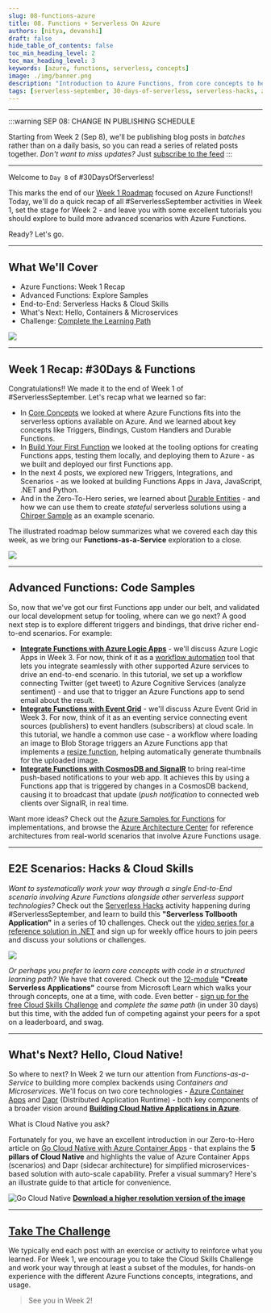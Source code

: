 ```yaml
---
slug: 08-functions-azure
title: 08. Functions + Serverless On Azure
authors: [nitya, devanshi]
draft: false
hide_table_of_contents: false
toc_min_heading_level: 2
toc_max_heading_level: 3
keywords: [azure, functions, serverless, concepts]
image: ./img/banner.png
description: "Introduction to Azure Functions, from core concepts to hello world!" 
tags: [serverless-september, 30-days-of-serverless, serverless-hacks, zero-to-hero, ask-the-expert, azure-functions, azure-container-apps, azure-event-grid, azure-logic-apps, serverless-e2e]
---
```


<head>
  <meta name="twitter:url" 
    content="https://azure.github.io/Cloud-Native/blog/functions-1" />
  <meta name="twitter:title" 
    content="#30DaysOfServerless: Azure Functions Fundamentals" />
  <meta name="twitter:description" 
    content="#30DaysOfServerless: Azure Functions Fundamentals" />
  <meta name="twitter:image"
    content="https://azure.github.io/Cloud-Native/img/banners/post-kickoff.png" />
  <meta name="twitter:card" content="summary_large_image" />
  <meta name="twitter:creator" 
    content="@nitya" />
  <meta name="twitter:site" content="@AzureAdvocates" /> 
  <link rel="canonical" 
    href="https://azure.github.io/Cloud-Native/blog/08-functions-azure" />
</head>

---
:::warning SEP 08: CHANGE IN PUBLISHING SCHEDULE

Starting from Week 2 (Sep 8), we'll be publishing blog posts in _batches_ rather than on a daily basis, so you can read a series of related posts together. _Don't want to miss updates?_ Just [subscribe to the feed](https://azure.github.io/Cloud-Native/blog/rss.xml)
:::

---

Welcome to `Day 8` of #30DaysOfServerless!

This marks the end of our [Week 1 Roadmap](https://azure.github.io/Cloud-Native/serverless-september/30DaysOfServerless/#azure-functions) focused on Azure Functions!! Today, we'll do a quick recap of all #ServerlessSeptember activities in Week 1, set the stage for Week 2 - and leave you with some excellent tutorials you should explore to build more advanced scenarios with Azure Functions.

Ready? Let's go.

---


## What We'll Cover
 * Azure Functions: Week 1 Recap
 * Advanced Functions: Explore Samples
 * End-to-End: Serverless Hacks & Cloud Skills
 * What's Next: Hello, Containers & Microservices
 * Challenge: [Complete the Learning Path](https://docs.microsoft.com/en-us/training/paths/create-serverless-applications/?WT.mc_id=javascript-74010-cxa)

![](./img/banner.png)

---


## Week 1 Recap: #30Days & Functions

Congratulations!! We made it to the end of Week 1 of #ServerlessSeptember. Let's recap what we learned so far:

 * In [Core Concepts](/blog/02-functions-intro) we looked at where Azure Functions fits into the serverless options available on Azure. And we learned about key concepts like Triggers, Bindings, Custom Handlers and Durable Functions.
 * In [Build Your First Function](/blog/03-functions-quickstart) we looked at the tooling options for creating Functions apps, testing them locally, and deploying them to Azure - as we built and deployed our first Functions app.
 * In the next 4 posts, we explored new Triggers, Integrations, and Scenarios - as we looked at building Functions Apps in Java, JavaScript, .NET and Python.
 * And in the Zero-To-Hero series, we learned about [Durable Entities](/blog/zero2hero-func-02) - and how we can use them to create _stateful_ serverless solutions using a [Chirper Sample](https://github.com/Azure/azure-functions-durable-extension/tree/dev/samples/entitites-csharp/Chirper) as an example scenario.

The illustrated roadmap below summarizes what we covered each day this week, as we bring our **Functions-as-a-Service** exploration to a close.

![](./../../static/img/banners/roadmap-Week1.png)

---

## Advanced Functions: Code Samples

So, now that we've got our first Functions app under our belt, and validated our local development setup for tooling, where can we go next? A good next step is to explore different triggers and bindings, that drive richer end-to-end scenarios. For example:

 * [**Integrate Functions with Azure Logic Apps**](https://docs.microsoft.com/en-us/azure/azure-functions/functions-twitter-email?WT.mc_id=javascript-74010-cxa) - we'll discuss Azure Logic Apps in Week 3. For now, think of it as a [workflow automation](https://docs.microsoft.com/en-us/azure/logic-apps/logic-apps-overview?WT.mc_id=javascript-74010-cxa) tool that lets you integrate seamlessly with other supported Azure services to drive an end-to-end scenario. In this tutorial, we set up a workflow connecting Twitter (get tweet) to Azure Cognitive Services (analyze sentiment) - and use that to trigger an Azure Functions app to send email about the result.
 * [**Integrate Functions with Event Grid**](https://docs.microsoft.com/en-us/azure/event-grid/resize-images-on-storage-blob-upload-event?tabs=nodejsv10&WT.mc_id=javascript-74010-cxa) - we'll discuss Azure Event Grid in Week 3. For now, think of it as an eventing service connecting event sources (publishers) to event handlers (subscribers) at cloud scale. In this tutorial, we handle a common use case - a workflow where loading an image to Blob Storage triggers an Azure Functions app that implements a [resize function](https://github.com/Azure-Samples/storage-blob-resize-function-node), helping automatically generate thumbnails for the uploaded image.
 * [**Integrate Functions with CosmosDB and SignalR**](https://docs.microsoft.com/en-us/training/modules/automatic-update-of-a-webapp-using-azure-functions-and-signalr/?WT.mc_id=javascript-74010-cxa) to bring real-time push-based notifications to your web app. It achieves this by using a Functions app that is triggered by changes in a CosmosDB backend, causing it to broadcast that update (_push notification_ to connected web clients over SignalR, in real time.

Want more ideas? Check out the [Azure Samples for Functions](https://docs.microsoft.com/en-us/samples/browse/?products=azure-functions&WT.mc_id=javascript-74010-cxa) for implementations, and browse the [Azure Architecture Center](https://docs.microsoft.com/en-us/azure/architecture/browse/?expanded=azure&products=azure-functions&WT.mc_id=javascript-74010-cxa) for reference architectures from real-world scenarios that involve Azure Functions usage.

---

## E2E Scenarios: Hacks & Cloud Skills

_Want to systematically work your way through a single End-to-End scenario involving Azure Functions alongside other serverless support technologies?_ Check out the [Serverless Hacks](/serverless-september/ServerlessHacks) activity happening during #ServerlessSeptember, and learn to build this **"Serverless Tollbooth Application"** in a series of 10 challenges. Check out the [video series for a reference solution in .NET](https://aka.ms/serverless-september/videos) and sign up for weekly office hours to join peers and discuss your solutions or challenges.

![](./../../static/img/banners/wth-serverless.png)

_Or perhaps you prefer to learn core concepts with code in a structured learning path?_ We have that covered. Check out the [12-module](https://docs.microsoft.com/en-us/training/paths/create-serverless-applications/?WT.mc_id=javascript-74010-cxa) **"Create Serverless Applications"** course from Microsoft Learn which walks your through concepts, one at a time, with code. Even better - [sign up for the free Cloud Skills Challenge](https://docs.microsoft.com/en-us/learn/challenges?id=b950cd7a-d456-46ab-81ba-3bd1ad86dc1c&WT.mc_id=javascript-74010-ninarasi) and _complete the same path_ (in under 30 days) but this time, with the added fun of competing against your peers for a spot on a leaderboard, and swag.

---

## What's Next? Hello, Cloud Native!

So where to next? In Week 2 we turn our attention from _Functions-as-a-Service_ to building more complex backends using _Containers and Microservices_. We'll focus on two core technologies - [Azure Container Apps](https://docs.microsoft.com/en-us/azure/container-apps/?WT.mc_id=javascript-74010-ninarasi) and [Dapr](https://docs.dapr.io/?WT.mc_id=javascript-74010-ninarasi) (Distributed Application Runtime) - both key components of a broader vision around **[Building Cloud Native Applications in Azure](https://azure.microsoft.com/en-us/solutions/cloud-native-apps/?WT.mc_id=javascript-74010-ninarasi)**.

What is Cloud Native you ask? 

Fortunately for you, we have an excellent introduction in our Zero-to-Hero article on [Go Cloud Native with Azure Container Apps](/blog/zero2hero-aca-01) - that explains the **5 pillars of Cloud Native** and highlights the value of Azure Container Apps (scenarios) and Dapr (sidecar architecture) for simplified microservices-based solution with auto-scale capability. Prefer a visual summary? Here's an illustrate guide to that article for convenience.

![Go Cloud Native](../../static/img/artwork/Go-Cloud-Native.png) [**Download a higher resolution version of the image**](../../static/img/artwork/Go-Cloud-Native-orig.png)

---

## [Take The Challenge](https://docs.microsoft.com/en-us/learn/challenges?id=b950cd7a-d456-46ab-81ba-3bd1ad86dc1c&WT.mc_id=javascript-74010-ninarasi)

We typically end each post with an exercise or activity to reinforce what you learned. For Week 1, we encourage you to take the Cloud Skills Challenge and work your way through at least a subset of the modules, for hands-on experience with the different Azure Functions concepts, integrations, and usage.

> See you in Week 2!